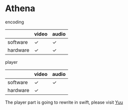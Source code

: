 # Athena

encoding

         | video | audio
-------- |------ |----
software | ✓     | ✓
hardware | ✓     | ✓

player

         | video | audio
-------- |------ |----
software | ✓     | ✓
hardware | ✓     | 

The player part is going to rewrite in swift, please visit [Yuu](https://github.com/Koito-Yuu/Yuu)
